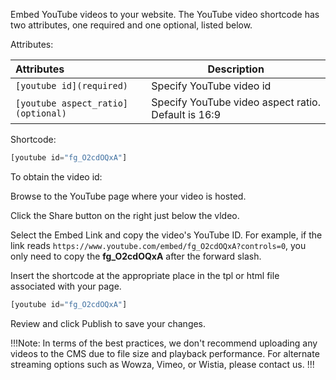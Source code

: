Embed YouTube videos to your website. The YouTube video shortcode has two attributes, one required and one optional, listed below.   

Attributes: 

**Attributes** | **Description** 
:--- | ---
```[youtube id](required) ``` | Specify YouTube video id
```[youtube aspect_ratio](optional)``` | Specify YouTube video aspect ratio. Default is 16:9 

Shortcode: 
 
```js
[youtube id="fg_O2cdOQxA"]
```

To obtain the video id: 
 
Browse to the YouTube page where your video is hosted.

Click the Share button on the right just below the vldeo. 

Select the Embed Link and copy the video's YouTube ID.  For example, if the link reads `https://www.youtube.com/embed/fg_O2cdOQxA?controls=0`, you only need to copy the **fg_O2cdOQxA** after the forward slash. 

Insert the shortcode at the appropriate place in the tpl or html file associated with your page. 
```js
[youtube id="fg_O2cdOQxA"]
``` 

Review and click Publish to save your changes. 

!!!Note: 
In terms of the best practices, we don't recommend uploading any videos to the CMS due to file size and playback performance. For alternate streaming options such as Wowza, Vimeo, or Wistia, please contact us. 
!!!